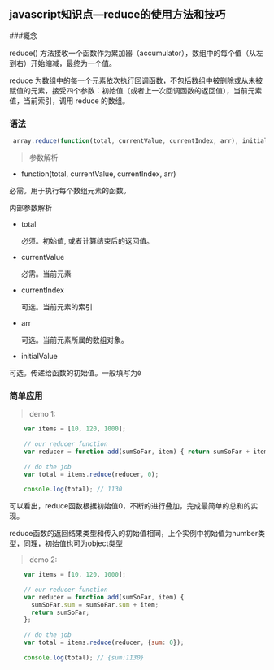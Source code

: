 javascript知识点—reduce的使用方法和技巧
---

###概念

reduce() 方法接收一个函数作为累加器（accumulator），数组中的每个值（从左到右）开始缩减，最终为一个值。

reduce 为数组中的每一个元素依次执行回调函数，不包括数组中被删除或从未被赋值的元素，接受四个参数：初始值（或者上一次回调函数的返回值），当前元素值，当前索引，调用 reduce 的数组。

### 语法

```javascript
 array.reduce(function(total, currentValue, currentIndex, arr), initialValue)
```

> 参数解析

  + function(total, currentValue, currentIndex, arr)
  
  必需。用于执行每个数组元素的函数。
  
  内部参数解析
   
   - total   
      
      必须。初始值, 或者计算结束后的返回值。
      
   - currentValue
   
      必需。当前元素
      
   - currentIndex
    
     可选。当前元素的索引
     
   - arr
   
     可选。当前元素所属的数组对象。
     
   
   +  initialValue
   
   可选。传递给函数的初始值。一般填写为`0` 
   
   
     
          
### 简单应用

> demo 1:

```javascript
    var items = [10, 120, 1000];
    
    // our reducer function
    var reducer = function add(sumSoFar, item) { return sumSoFar + item; };
    
    // do the job
    var total = items.reduce(reducer, 0);
    
    console.log(total); // 1130
```

可以看出，reduce函数根据初始值0，不断的进行叠加，完成最简单的总和的实现。

reduce函数的返回结果类型和传入的初始值相同，上个实例中初始值为number类型，同理，初始值也可为object类型


> demo 2:

```javascript
    var items = [10, 120, 1000];
    
    // our reducer function
    var reducer = function add(sumSoFar, item) {
      sumSoFar.sum = sumSoFar.sum + item;
      return sumSoFar;
    };
    
    // do the job
    var total = items.reduce(reducer, {sum: 0});
    
    console.log(total); // {sum:1130}
```



